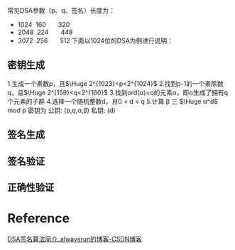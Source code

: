 

常见DSA参数（p、q、签名）长度为：
- 1024  160       320
- 2048  224       448
- 3072  256       512
下面以1024位的DSA为例进行说明：

## 密钥生成
1.生成一个素数p，且$\Huge 2^{1023}<p<2^{1024}$
2.找到p-1的一个素除数q，且$\Huge 2^{159}<q<2^{160}$
3.找到ord(α)=q的元素α，即α生成了拥有q个元素的子群
4.选择一个随机整数d，且0 < d < q
5.计算 β 三 $\Huge α^d$ mod p
密钥为
公钥: (p,q,α,β)
私钥: (d)


## 签名生成



## 签名验证



## 正确性验证




# Reference

[DSA签名算法简介\_alwaysrun的博客-CSDN博客](https://blog.csdn.net/alwaysrun/article/details/89076605 "DSA签名算法简介\_alwaysrun的博客-CSDN博客")

